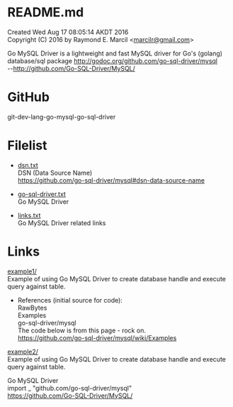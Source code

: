 # README.md
Created Wed Aug 17 08:05:14 AKDT 2016  
Copyright (C) 2016 by Raymond E. Marcil &lt;marcilr@gmail.com&gt;  


Go MySQL Driver is a lightweight and fast MySQL driver for Go's
(golang) database/sql package
http://godoc.org/github.com/go-sql-driver/mysql  
--http://github.com/Go-SQL-Driver/MySQL/


GitHub
======
git-dev-lang-go-mysql-go-sql-driver


Filelist  
========  
* [dsn.txt](https://github.com/marcilr/git-dev-lang-go-mysql-go-sql-driver/blob/master/dsn.txt)  
DSN (Data Source Name)  
https://github.com/go-sql-driver/mysql#dsn-data-source-name  

* [go-sql-driver.txt](https://github.com/marcilr/git-dev-lang-go-mysql-go-sql-driver/blob/master/go-sql-driver.txt)  
Go MySQL Driver  

* [links.txt](https://github.com/marcilr/git-dev-lang-go-mysql-go-sql-driver/blob/master/links.txt)  
Go MySQL Driver related links  



Links  
=====  
[example1/](https://github.com/marcilr/git-dev-lang-go-packages-sql-go-sql-driver-example1)  
Example of using Go MySQL Driver to create database handle
and execute query against table.  
* References (initial source for code):  
  RawBytes  
  Examples  
  go-sql-driver/mysql  
  The code below is from this page - rock on.  
  https://github.com/go-sql-driver/mysql/wiki/Examples  

[example2/](https://github.com/marcilr/git-dev-lang-go-packages-sql-go-sql-driver-example2)  
Example of using Go MySQL Driver to create database handle
and execute query against table.

Go MySQL Driver  
import _ "github.com/go-sql-driver/mysql"  
https://github.com/Go-SQL-Driver/MySQL/  
